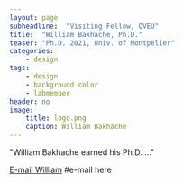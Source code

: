 ```yaml
---
layout: page
subheadline:  "Visiting Fellow, QVEU"
title:  "William Bakhache, Ph.D."
teaser: "Ph.D. 2021, Univ. of Montpelier"
categories:
    - design
tags:
    - design
    - background color
    - labmember
header: no
image:
    title: logo.png
    caption: William Bakhache
---
```

"William Bakhache earned his Ph.D. ..."

[E-mail William](mailto:=====@nih.gov)  #e-mail here
